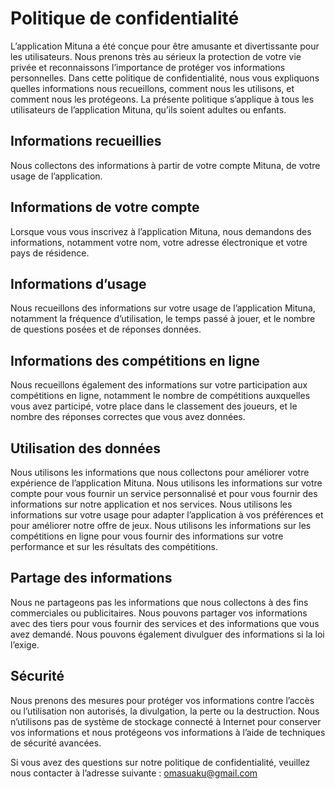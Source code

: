 # Politique de confidentialité

L’application Mituna a été conçue pour être amusante et divertissante pour les utilisateurs. Nous prenons très au sérieux la protection de votre vie privée et reconnaissons l’importance de protéger vos informations personnelles. Dans cette politique de confidentialité, nous vous expliquons quelles informations nous recueillons, comment nous les utilisons, et comment nous les protégeons. La présente politique s’applique à tous les utilisateurs de l’application Mituna, qu’ils soient adultes ou enfants.

## Informations recueillies 

Nous collectons des informations à partir de votre compte Mituna, de votre usage de l’application.

## Informations de votre compte

Lorsque vous vous inscrivez à l’application Mituna, nous demandons des informations, notamment votre nom, votre adresse électronique et votre pays de résidence.

## Informations d’usage

Nous recueillons des informations sur votre usage de l’application Mituna, notamment la fréquence d’utilisation, le temps passé à jouer, et le nombre de questions posées et de réponses données.

## Informations des compétitions en ligne

Nous recueillons également des informations sur votre participation aux compétitions en ligne, notamment le nombre de compétitions auxquelles vous avez participé, votre place dans le classement des joueurs, et le nombre des réponses correctes que vous avez données.

## Utilisation des données

Nous utilisons les informations que nous collectons pour améliorer votre expérience de l’application Mituna. Nous utilisons les informations sur votre compte pour vous fournir un service personnalisé et pour vous fournir des informations sur notre application et nos services. Nous utilisons les informations sur votre usage pour adapter l’application à vos préférences et pour améliorer notre offre de jeux. Nous utilisons les informations sur les compétitions en ligne pour vous fournir des informations sur votre performance et sur les résultats des compétitions.

## Partage des informations

Nous ne partageons pas les informations que nous collectons à des fins commerciales ou publicitaires. Nous pouvons partager vos informations avec des tiers pour vous fournir des services et des informations que vous avez demandé. Nous pouvons également divulguer des informations si la loi l’exige.

## Sécurité

Nous prenons des mesures pour protéger vos informations contre l’accès ou l’utilisation non autorisés, la divulgation, la perte ou la destruction. Nous n’utilisons pas de système de stockage connecté à Internet pour conserver vos informations et nous protégeons vos informations à l’aide de techniques de sécurité avancées.

Si vous avez des questions sur notre politique de confidentialité, veuillez nous contacter à l’adresse suivante : [omasuaku@gmail.com](mailto:omasuaku@gmail.com)